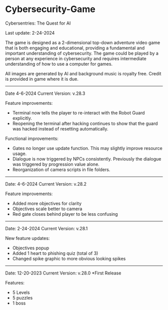 # Cybersecurity-Game
Cybersentries: The Quest for AI

Last update: 2-24-2024

The game is designed as a 2-dimensional top-down adventure video game that is both engaging and educational, providing a fundamental and important understanding of cybersecurity. The game could be played by a person at any experience in cybersecurity and requires intermediate understanding of how to use a computer for games.

All images are generated by AI and background music is royalty free. Credit is provided in game where it is due.

-----------------------
Date 4-6-2024
Current Version: v.28.3

Feature improvements:
* Terminal now tells the player to re-interact with the Robot Guard explicitly.
* Reopening the terminal after hacking continues to show that the guard was hacked instead of resetting automatically.

Functional improvements:
* Gates no longer use update function. This may slightly improve resource usage.
* Dialogue is now triggered by NPCs consistently. Previously the dialogue was triggered by progression value alone.
* Reorganization of camera scripts in file folders.

-----------------------
Date: 4-6-2024
Current Version: v.28.2

Feature improvements:
* Added more objectives for clarity
* Objectives scale better to camera
* Red gate closes behind player to be less confusing

-----------------------
Date: 2-24-2024
Current Version: v.28.1

New feature updates:
* Objectives popup
* Added 1 heart to phishing quiz (total of 3)
* Changed spike graphic to more obvious looking spikes

-----------------------
Date: 12-20-2023
Current Version: v.28.0
*First Release

Features:
* 5 Levels
* 5 puzzles
* 1 boss